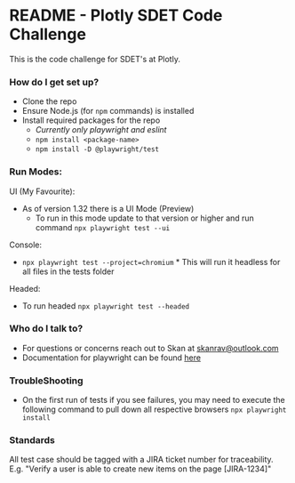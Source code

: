 # README - Plotly SDET Code Challenge #

This is the code challenge for SDET's at Plotly.


### How do I get set up? ###

* Clone the repo
* Ensure Node.js (for `npm` commands) is installed
* Install required packages for the repo 
    * _Currently only playwright and eslint_
    * `npm install <package-name>`
    * `npm install -D @playwright/test`

### Run Modes:
UI (My Favourite):
* As of version 1.32 there is a UI Mode (Preview)
    * To run in this mode update to that version or higher and run command `npx playwright test --ui`

Console:
* `npx playwright test --project=chromium`
        * This will run it headless for all files in the tests folder

Headed:        
* To run headed `npx playwright test --headed`




### Who do I talk to? ###
* For questions or concerns reach out to Skan at skanrav@outlook.com
* Documentation for playwright can be found [here](https://playwright.dev/docs)


### TroubleShooting ###
* On the first run of tests if you see failures, you may need to execute the following command to pull down all respective browsers `npx playwright install`

### Standards ###
All test case should be tagged with a JIRA ticket number for traceability.
E.g. "Verify a user is able to create new items on the page [JIRA-1234]"